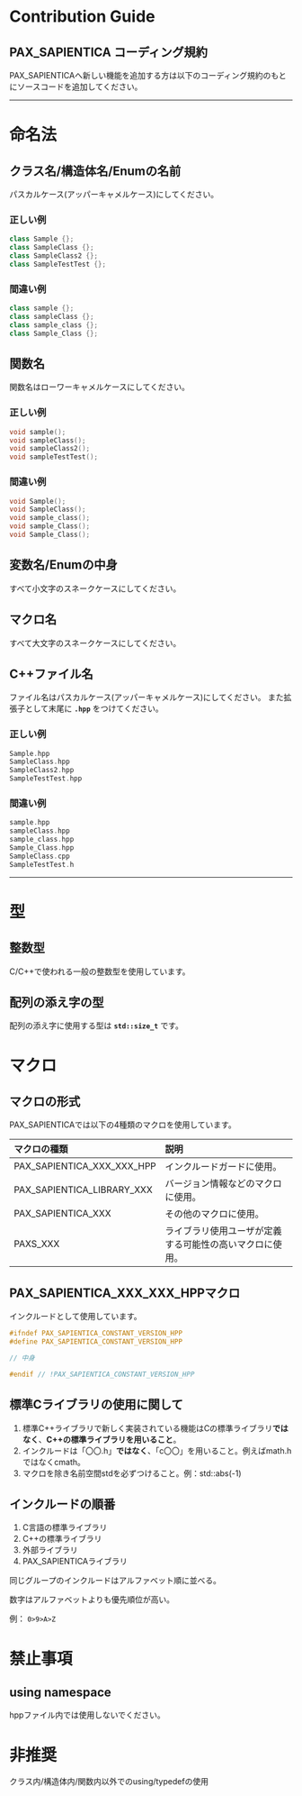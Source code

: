 # Contribution Guide

## PAX_SAPIENTICA コーディング規約

PAX_SAPIENTICAへ新しい機能を追加する方は以下のコーディング規約のもとにソースコードを追加してください。

---

# 命名法

## クラス名/構造体名/Enumの名前

パスカルケース(アッパーキャメルケース)にしてください。

### 正しい例

```cpp
class Sample {};
class SampleClass {};
class SampleClass2 {};
class SampleTestTest {};
```

### 間違い例

```cpp
class sample {};
class sampleClass {};
class sample_class {};
class Sample_Class {};
```

## 関数名

関数名はローワーキャメルケースにしてください。

### 正しい例

```cpp
void sample();
void sampleClass();
void sampleClass2();
void sampleTestTest();
```

### 間違い例

```cpp
void Sample();
void SampleClass();
void sample_class();
void sample_Class();
void Sample_Class();
```

## 変数名/Enumの中身

すべて小文字のスネークケースにしてください。

## マクロ名

すべて大文字のスネークケースにしてください。


## C++ファイル名

ファイル名はパスカルケース(アッパーキャメルケース)にしてください。
また拡張子として末尾に **`.hpp`** をつけてください。

### 正しい例

```cpp
Sample.hpp
SampleClass.hpp
SampleClass2.hpp
SampleTestTest.hpp
```

### 間違い例

```cpp
sample.hpp
sampleClass.hpp
sample_class.hpp
Sample_Class.hpp
SampleClass.cpp
SampleTestTest.h
```

---

# 型

## 整数型

C/C++で使われる一般の整数型を使用しています。

## 配列の添え字の型

配列の添え字に使用する型は **`std::size_t`** です。

# マクロ

## マクロの形式

PAX_SAPIENTICAでは以下の4種類のマクロを使用しています。

|マクロの種類|説明|
|:---|:---|
|PAX_SAPIENTICA_XXX_XXX_HPP|インクルードガードに使用。|
|PAX_SAPIENTICA_LIBRARY_XXX|バージョン情報などのマクロに使用。|
|PAX_SAPIENTICA_XXX|その他のマクロに使用。|
|PAXS_XXX|ライブラリ使用ユーザが定義する可能性の高いマクロに使用。|

## PAX_SAPIENTICA_XXX_XXX_HPPマクロ

インクルードとして使用しています。

```cpp
#ifndef PAX_SAPIENTICA_CONSTANT_VERSION_HPP
#define PAX_SAPIENTICA_CONSTANT_VERSION_HPP

// 中身

#endif // !PAX_SAPIENTICA_CONSTANT_VERSION_HPP
```

## 標準Cライブラリの使用に関して
1. 標準C++ライブラリで新しく実装されている機能はCの標準ライブラリ**ではなく**、**C++の標準ライブラリを用いること**。
1. インクルードは「〇〇.h」**ではなく**、「c〇〇」を用いること。例えばmath.hではなくcmath。
1. マクロを除き名前空間stdを必ずつけること。例：std::abs(-1)

## インクルードの順番
1. C言語の標準ライブラリ
1. C++の標準ライブラリ
1. 外部ライブラリ
1. PAX_SAPIENTICAライブラリ

同じグループのインクルードはアルファベット順に並べる。

数字はアルファベットよりも優先順位が高い。

例： `0>9>A>Z`

# 禁止事項

## using namespace

hppファイル内では使用しないでください。

# 非推奨

 クラス内/構造体内/関数内以外でのusing/typedefの使用


